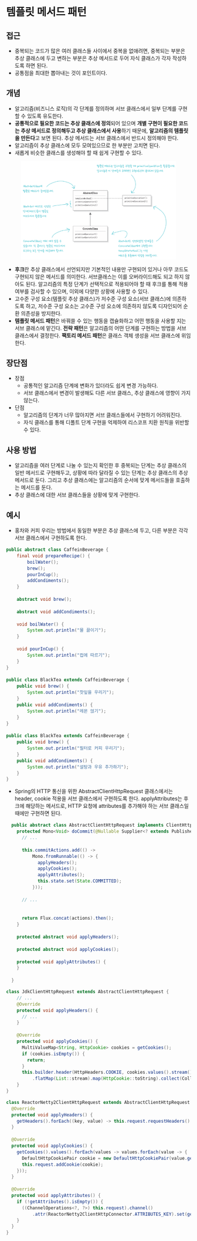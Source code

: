# 템플릿 메서드 패턴

## 접근

* 중복되는 코드가 많은 여러 클래스들 사이에서 중복을 없애려면, 중복되는 부분은 추상 클래스에 두고 변하는 부분은 추상 메서드로 두어 자식 클래스가 각자 작성하도록 하면 된다.
* 공통점을 최대한 뽑아내는 것이 포인트이다.&#x20;

## 개념

* 알고리즘(비즈니스 로직)의 각 단계를 정의하며 서브 클래스에서 일부 단계를 구현할 수 있도록 유도한다.
* **공통적으로 필요한 코드는 추상 클래스에 정의**되어 있으며 **개별 구현이 필요한 코드는 추상 메서드로 정의해두고 추상 클래스에서 사용**하기 때문에, **알고리즘의 템플릿을 만든다**고 보면 된다. 추상 메서드는 서브 클래스에서 반드시 정의해야 한다.
* 알고리즘이 추상 클래스에 모두 모여있으므로 한 부분만 고치면 된다.
* 새롭게 비슷한 클래스를 생성해야 할 때 쉽게 구현할 수 있다.

<figure><img src="../../.gitbook/assets/image (126).png" alt=""><figcaption></figcaption></figure>

* **후크**란 추상 클래스에서 선언되지만 기본적인 내용만 구현되어 있거나 아무 코드도 구현되지 않은 메서드를 의미한다. 서브클래스는 이를 오버라이드해도 되고 하지 않아도 된다. 알고리즘의 특정 단계가 선택적으로 적용되어야 할 때 후크를 통해 적용 여부를 검사할 수 있으며, 이외에 다양한 상황에 사용할 수 있다.
* 고수준 구성 요소(템플릿 추상 클래스)가 저수준 구성 요소(서브 클래스)에 의존하도록 하고, 저수준 구성 요소는 고수준 구성 요소에 의존하지 않도록 디자인되어 순환 의존성을 방지한다.
* **템플릿 메서드 패턴**은 바꿔쓸 수 있는 행동을 캡슐화하고 어떤 행동을 사용할 지는 서브 클래스에 맡긴다. **전략 패턴**은 알고리즘의 어떤 단계를 구현하는 방법을 서브클래스에서 결정한다. **팩토리 메서드 패턴**은 클래스 객체 생성을 서브 클래스에 위임한다.

## 장단점

* 장점
  * 공통적인 알고리즘 단계에 변화가 있더라도 쉽게 변경 가능하다.
  * 서브 클래스에서 변경이 발생해도 다른 서브 클래스, 추상 클래스에 영향이 가지 않는다.
* 단점
  * 알고리즘의 단계가 너무 많아지면 서브 클래스들에서 구현하기 어려워진다.
  * 자식 클래스를 통해 디폴트 단계 구현을 억제하여 리스코프 치환 원칙을 위반할 수 있다.

## 사용 방법

* 알고리즘을 여러 단계로 나눌 수 있는지 확인한 후 중복되는 단계는 추상 클래스의 일반 메서드로 구현해두고, 상황에 따라 달라질 수 있는 단계는 추상 클래스의 추상 메서드로 둔다. 그리고 추상 클래스에는 알고리즘의 순서에 맞게 메서드들을 호출하는 메서드를 둔다.
* 추상 클래스에 대한 서브 클래스들을 상황에 맞게 구현한다.

## 예시

* 홍차와 커피 우리는 방법에서 동일한 부분은 추상 클래스에 두고, 다른 부분은 각각 서브 클래스에서 구현하도록 한다.

```java
public abstract class CaffeinBeverage {
    final void prepareRecipe() {
        boilWater();
        brew();
        pourInCup();
        addCondiments();
    }
    
    abstract void brew();
    
    abstract void addCondiments();
    
    void boilWater() {
        System.out.println("물 끓이기");
    }
    
    void pourInCup() {
        System.out.println("컵에 따르기");
    }
}

public class BlackTea extends CaffeinBeverage {
    public void brew() {
        System.out.println("찻잎을 우리기"); 
    }
    public void addCondiments() {
        System.out.println("레몬 얹기");
    }
}

public class BlackTea extends CaffeinBeverage {
    public void brew() {
        System.out.println("필터로 커피 우리기"); 
    }
    public void addCondiments() {
        System.out.println("설탕과 우유 추가하기");
    }
}
```

* Spring의 HTTP 통신을 위한 AbstractClientHttpRequest 클래스에서는 header, cookie 적용을 서브 클래스에서 구현하도록 한다. applyAttributes는 후크에 해당하는 메서드로, HTTP 요청에 attributes를 추가해야 하는 서브 클래스일 때에만 구현하면 된다.

```java
  public abstract class AbstractClientHttpRequest implements ClientHttpRequest {
    protected Mono<Void> doCommit(@Nullable Supplier<? extends Publisher<Void>> writeAction) {
      // ...

      this.commitActions.add(() ->
          Mono.fromRunnable(() -> {
            applyHeaders();
            applyCookies();
            applyAttributes();
            this.state.set(State.COMMITTED);
          }));

      // ...
      

      return Flux.concat(actions).then();
    }

    protected abstract void applyHeaders();

    protected abstract void applyCookies();
    
    protected void applyAttributes() {
    }

  }
```

```java
class JdkClientHttpRequest extends AbstractClientHttpRequest {
    // ...
    @Override
    protected void applyHeaders() {
      // ...
    }

    @Override
    protected void applyCookies() {
      MultiValueMap<String, HttpCookie> cookies = getCookies();
      if (cookies.isEmpty()) {
        return;
      }
      this.builder.header(HttpHeaders.COOKIE, cookies.values().stream()
          .flatMap(List::stream).map(HttpCookie::toString).collect(Collectors.joining(";")));
    }
}
```

```java
class ReactorNetty2ClientHttpRequest extends AbstractClientHttpRequest implements ZeroCopyHttpOutputMessage {
  @Override
  protected void applyHeaders() {
    getHeaders().forEach((key, value) -> this.request.requestHeaders().set(key, value));
  }

  @Override
  protected void applyCookies() {
    getCookies().values().forEach(values -> values.forEach(value -> {
      DefaultHttpCookiePair cookie = new DefaultHttpCookiePair(value.getName(), value.getValue());
      this.request.addCookie(cookie);
    }));
  }

  @Override
  protected void applyAttributes() {
    if (!getAttributes().isEmpty()) {
      ((ChannelOperations<?, ?>) this.request).channel()
          .attr(ReactorNetty2ClientHttpConnector.ATTRIBUTES_KEY).set(getAttributes());
    }
  }
}
```
